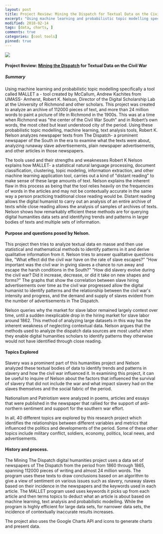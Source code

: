 ```yaml
---
layout: post
title: Project Review: Mining the Dispatch for Textual Data on the Civil War
excerpt: "Using machine learning and probabilistic topic modelling specifically a tool called MALLET -created by McCallum, Andrew to analyze an archive of 112000 pieces of text, and more than 24 million words."
modified: 2018-02-14
tags: [data, charts, ]
comments: true
categories: [cool tools]
pinned: true
---
```


![](http://chart.apis.google.com/chart?cht=lc&chs=700x300&chd=e:WtXpoQcKO.O4I9KvJMLAJuNgLyRPYMVEVPTeNBMFNsP2QVa0TZabyqp5aXWmUjUOTZSLT0QAR5cjw3c.WXZhPEQFL0Q3VNYaQcfTzLbnY9,GNHLHCFTIiJKGWK.JMJ8ObOoKUWJWrSoLENBSmQMXMUagIXARjQMQVRsTrT3UjPtO2O4URQcMHOEUDSLRhTZYga7XFcWR4QHQVYlUpNWKc&chdl=for+hire+and+wanted+ads|fugitive+slave+ads&chdlp=b&chds=0,17.74075&chxt=x,x,y&chxr=2,0,17.74075&chxl=0:|Jan|Apr|Jul|Oct|Jan|Apr|Jul|Oct|Jan|Apr|Jul|Oct|Jan|Apr|Jul|Oct|Jan|1:|1861|1862|1863|1864|2:|0%25|2%25|4%25|6%25|8%25|10%25|12%25|14%25|16%25|&chxp=0,3.85,9.62,15.38,21.15,26.92,32.69,38.46,44.23,50,55.77,61.54,67.31,73.08,78.85,84.62,90.38,96.15|1,14.42,37.5,60.58,83.655|2,0,2,4,6,8,10,12,14,16&chm=R,F2F2F2,0,0.028884615384615,0.25965384615385|R,F2F2F2,0,0.49038461538462,0.72115384615385|R,F2F2F2,0,0.95188461538462,1&chco=446688,4cb052)
#### Project Review: [Mining the Dispatch](http://dsl.richmond.edu/dispatch/) for Textual Data on the Civil War

##### Summary

Using machine learning and probabilistic topic modelling specifically a tool called MALLET a - tool created by McCallum, Andrew Kachites from UMASS- Amherst, Robert K. Nelson, Director of the Digital Scholarship Lab at the University of Richmond and other scholars. This project was created to analyze an archive of 112000 pieces of text, and more than 24 million words to paint a picture of life in Richmond in the 1900s. This was at a time when Richmond was "the center of the Civil War South" and in Robert’s own words, the most cited but least understood city of the period. Using these probabilistic topic modelling, machine learning, text analysis tools, Robert K. Nelson analyzes newspaper texts from The Dispatch- a prominent newspaper of the South in the era to examine what the texts were about, analyzing runaway slave advertisements, plain newspaper advertisements, and other articles in those newspapers.

The tools used and their strengths and weaknesses
Robert K Nelson explains how MALLET- a statistical natural language processing, document classification, clustering, topic modeling, information extraction, and other machine learning application tool, carries out a kind of "distant reading" to make sense of these large amounts of text. Nelson explains the inherent flaw in this process as being that the tool relies heavily on the frequencies of words in the articles and may not be contextually accurate in the same way a person practicing traditional close reading would be. Distant reading allows the digital humanist to carry out an analysis of an entire archive of texts while close reading allows the analysis of samples of archives of texts. Nelson shows how remarkably efficient these methods are for querying digital humanities data sets and identifying trends and patterns in larger bodies of texts and multiple sets of information.

#### Purpose and questions posed by Nelson.

This project then tries to analyze textual data en masse and then use statistical and mathematical methods to identify patterns in it and derive qualitative information from it. Nelson tries to answer qualitative questions like, "What effect did the civil war have on the rate of slave escapes?" "How important was the civil war in giving slaves a chance to run away and escape the harsh conditions in the South?" "How did slavery evolve during the civil war? Did it increase, decrease, or did it take on new shapes and forms?" The graphs that show the correlation between slave hiring advertisements over time as the civil war progressed allow the digital humanist to identify patterns and the relationship between the civil war's intensity and progress, and the demand and supply of slaves evident from the number of advertisements in The Dispatch.

Nelson queries why the market for slave labor remained largely contest over time, until a sudden inexplicable drop in the hiring market for slave labor around 1862. This method of analyzing large datasets in this way has the inherent weakness of neglecting contextual data. Nelson argues that the methods used to analyze the dispatch data sources are most useful when they enable digital humanities scholars to identify patterns they otherwise would not have identified through close reading.

#### Topics Explored

Slavery was a prominent part of this humanities project and Nelson analyzed these textual bodies of data to identify trends and patterns in slavery and how the civil war influenced it. In examining this project, it can be useful to inquire of Nelson about the factors that influenced the survival of slavery that did not include the war and what impact slavery had on the slaves themselves and the social fabric of the period.

Nationalism and Patriotism were analyzed in poems, articles and essays that were published in the newspaper that rallied for the support of anti-northern sentiment and support for the southern war effort.

In all, 40 different topics are explored by this research project which identifies the relationships between different variables and metrics that influenced the politics and developments of the period. Some of these other topics include military conflict, soldiers, economy, politics, local news, and advertisements.

#### History and process.

The Mining The Dispatch digital humanities project uses a data set of newspapers of The Dispatch from the period from 1860 through 1865, spanning 112000 pieces of writing and almost 24 million words. The program uses these texts to draw conclusions based on an algorithm to give a view of sentiment on various issues such as slavery, runaway slaves based on their incidence in the newspapers and the keywords used in each article. The MALLET program used uses keywords it picks up from each article and then terms topics to deduct what an article is about based on machine learning, text analysis and probabilistic modelling. While the program is highly efficient for large data sets, for narrower data sets, the incidence of contextually inaccurate results increases.

The project also uses the Google Charts API and icons to generate charts and present data.
